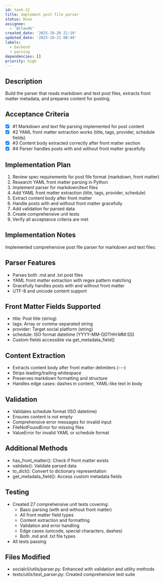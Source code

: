 ```yaml
---
id: task-12
title: Implement post file parser
status: Done
assignee:
  - '@claude'
created_date: '2025-10-20 21:19'
updated_date: '2025-10-21 08:49'
labels:
  - backend
  - parsing
dependencies: []
priority: high
---
```


## Description

<!-- SECTION:DESCRIPTION:BEGIN -->
Build the parser that reads markdown and text post files, extracts front matter metadata, and prepares content for posting.
<!-- SECTION:DESCRIPTION:END -->

## Acceptance Criteria
<!-- AC:BEGIN -->
- [x] #1 Markdown and text file parsing implemented for post content
- [x] #2 YAML front matter extraction works (title, tags, provider, schedule fields)
- [x] #3 Content body extracted correctly after front matter section
- [x] #4 Parser handles posts with and without front matter gracefully
<!-- AC:END -->

## Implementation Plan

<!-- SECTION:PLAN:BEGIN -->
1. Review spec requirements for post file format (markdown, front matter)
2. Research YAML front matter parsing in Python
3. Implement parser for markdown/text files
4. Add YAML front matter extraction (title, tags, provider, schedule)
5. Extract content body after front matter
6. Handle posts with and without front matter gracefully
7. Add validation for parsed data
8. Create comprehensive unit tests
9. Verify all acceptance criteria are met
<!-- SECTION:PLAN:END -->

## Implementation Notes

<!-- SECTION:NOTES:BEGIN -->
Implemented comprehensive post file parser for markdown and text files:

## Parser Features
- Parses both .md and .txt post files
- YAML front matter extraction with regex pattern matching
- Gracefully handles posts with and without front matter
- UTF-8 and unicode content support

## Front Matter Fields Supported
- title: Post title (string)
- tags: Array or comma-separated string
- provider: Target social platform (string)
- schedule: ISO format datetime (YYYY-MM-DDTHH:MM:SS)
- Custom fields accessible via get_metadata_field()

## Content Extraction
- Extracts content body after front matter delimiters (---)
- Strips leading/trailing whitespace
- Preserves markdown formatting and structure
- Handles edge cases: dashes in content, YAML-like text in body

## Validation
- Validates schedule format (ISO datetime)
- Ensures content is not empty
- Comprehensive error messages for invalid input
- FileNotFoundError for missing files
- ValueError for invalid YAML or schedule format

## Additional Methods
- has_front_matter(): Check if front matter exists
- validate(): Validate parsed data
- to_dict(): Convert to dictionary representation
- get_metadata_field(): Access custom metadata fields

## Testing
- Created 27 comprehensive unit tests covering:
  - Basic parsing (with and without front matter)
  - All front matter field types
  - Content extraction and formatting
  - Validation and error handling
  - Edge cases (unicode, special characters, dashes)
  - Both .md and .txt file types
- All tests passing

## Files Modified
- socialcli/utils/parser.py: Enhanced with validation and utility methods
- tests/utils/test_parser.py: Created comprehensive test suite
<!-- SECTION:NOTES:END -->
